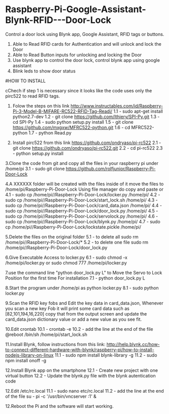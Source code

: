 # Raspberry-Pi-Google-Assistant-Blynk-RFID---Door-Lock
Control a door lock using Blynk app, Google Assistant, RFID  tags or buttons.
1. Able to Read RFID cards for Authentication and will unlock and lock the Door
2. Able to Read Button inputs for unlocking and locking the Door
3. Use blynk app to control the door lock, control blynk app using google assistant
4. Blink leds to show door status

#HOW TO INSTALL

cChech if step 1 is necessary since it looks like the code uses only the pirc522 to read RFID tags.
1.  Folow the steps on this link
http://www.instructables.com/id/Raspberry-Pi-3-Model-B-MIFARE-RC522-RFID-Tag-Readi/
	1.1 - sudo apt-get install python2.7-dev
	1.2 - git clone https://github.com/lthiery/SPI-Py.git
	1.3 - cd SPI-Py
	1.4 - sudo python setup.py install
	1.5 - git clone https://github.com/mxgxw/MFRC522-python.git
	1.6 - cd MFRC522-python
	1.7 - python Read.py

2. Install pirc522 from this link 
https://github.com/ondryaso/pi-rc522
	2.1 - git clone https://github.com/ondryaso/pi-rc522.git
	2.2 - cd pi-rc522
	2.3 - python setup.py install

3.Clone the code from git and copy all the files in your raspberry pi under /home/pi
	3.1 - sudo git clone https://github.com/rolfjunior/Raspberry-Pi-Door-Lock
  
4.A XXXXXX folder will be created with the files inside of it move the files to /home/pi/Raspberry-Pi-Door-Lock
Using file manager do copy and paste or
	4.1 - sudo cp /home/pi//Raspberry-Pi-Door-Lock/locker.py /home/pi/
	4.2 - sudo cp /home/pi//Raspberry-Pi-Door-Lock/start_lock.sh /home/pi/
	4.3 - sudo cp /home/pi//Raspberry-Pi-Door-Lock/card_data.json /home/pi/
	4.4 - sudo cp /home/pi//Raspberry-Pi-Door-Lock/door_lock.py /home/pi/
	4.5 - sudo cp /home/pi//Raspberry-Pi-Door-Lock/servolock.py /home/pi/
	4.6 - sudo cp /home/pi//Raspberry-Pi-Door-Lock/blynk.py /home/pi/
	4.7 - sudo cp /home/pi//Raspberry-Pi-Door-Lock/lockstate.pickle /home/pi/

5.Delete the files on the original folder
	5.1 - to delete all sudo rm /home/pi//Raspberry-Pi-Door-Lock/*
	5.2 - to delete one file sudo rm /home/pi//Raspberry-Pi-Door-Lock/door_lock.py

6.Give Executable Access to locker.py
	6.1 - sudo chmod -x /home/pi/locker.py or sudo chmod 777 /home/pi/locker.py

7.use the command line "python door_lock.py L" to Move the Servo to Lock Position for the first time For installation
	7.1 - python door_lock.py L

8.Start the program under /home/pi as python locker.py
	8.1 - sudo python locker.py

9.Scan the RFID key fobs and Edit the key data in card_data.json,
Whenever you scan a new key Fob it will print some card data such as
[82,101,194,16,220] copy that from the output screen and update the card_data.json dictionary
value or add a new value as you see fit.

10.Edit crontab
	10.1 - crontab -e
	10.2 - add the line at the end of the file	@reboot /bin/sh /home/pi/start_lock.sh

11.Install Blynk, follow instructions from this link: http://help.blynk.cc/how-to-connect-different-hardware-with-blynk/raspberry-pi/how-to-install-nodejs-library-on-linux
	11.1 - sudo npm install blynk-library -g
	11.2 - sudo npm install onoff -g

12.Install Blynk app on the smartphone
	12.1 - Create new project with one virtual button
	12.2 - Update the blynk.py file with the blynk autentication code
	
12.Edit /etc/rc.local
	11.1 - sudo nano etc/rc.local
	11.2 - add the line at the end of the file	su - pi -c '/usr/bin/vncserver :1' &

12.Reboot the Pi and the software will start working.
